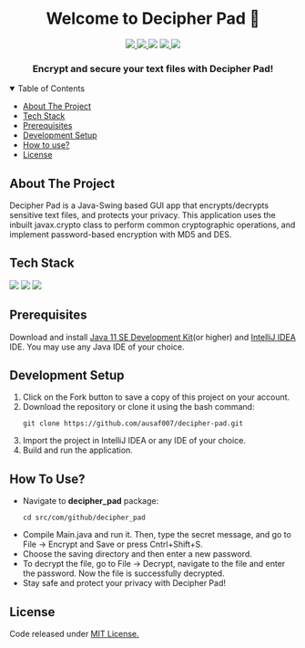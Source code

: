<h1 align="center">Welcome to Decipher Pad 👋</h1>
<p align="center">
  
  <a aria-label="GitHub issues" href="https://github.com/ausaf007/decipher-pad/issues" target="_blank">
    <img src="https://img.shields.io/github/issues/ausaf007/decipher-pad?style=for-the-badge" />
  </a>
  <a aria-label="GitHub license" href="https://github.com/ausaf007/decipher-pad/blob/master/LICENSE" target="_blank">
    <img src= "https://img.shields.io/badge/LICENSE-MIT-brightgreen?style=for-the-badge" />
  </a>
  <a aria-label="Build Status" target="_blank">
    <img src="https://img.shields.io/badge/build-passing-brightgreen?style=for-the-badge" />
  </a>
  <a aria-label="GitHub contributors" href="https://github.com/ausaf007/decipher-pad/graphs/contributors" target="_blank">
    <img src="https://img.shields.io/badge/Contributors-3-brightgreen?style=for-the-badge" />
  </a>
  <a aria-label="linkedin-shield" href="https://www.linkedin.com/in/md-ausaf-rashid/" target="_blank">
    <img src="https://img.shields.io/badge/-LinkedIn-black.svg?style=for-the-badge&logo=linkedin&colorB=555" />
  </a>
</p>

<h3 align="center">Encrypt and secure your text files with Decipher Pad!</h3>

<!-- TABLE OF CONTENTS -->
<details open>
  <summary>Table of Contents</summary>
  <ul>
    <li><a href="#about-the-project">About The Project</a></li>
    <li><a href="#tech-stack">Tech Stack</a></li>
    <li><a href="#prerequisites">Prerequisites</a></li>
    <li><a href="#development-setup">Development Setup</a></li>
    <li><a href="#how to use">How to use?</a></li>
    <li><a href="#license">License</a></li>
  </ul>
</details>

## About The Project

Decipher Pad is a Java-Swing based GUI app that encrypts/decrypts sensitive text files, and protects your privacy. This application uses the inbuilt javax.crypto class to perform common cryptographic operations, and implement password-based encryption with MD5 and DES. 

## Tech Stack

[![](https://img.shields.io/badge/Built_with-Java-red?style=for-the-badge&logo=Java)](https://www.java.com/)
[![](https://img.shields.io/badge/Built_with-Swing%20Framework-red?style=for-the-badge&logo=Java)](https://docs.oracle.com/javase/7/docs/api/javax/swing/package-summary.html)
[![](https://img.shields.io/badge/Built_with-IntelliJ_IDEA-red?style=for-the-badge)](https://www.jetbrains.com/idea/)

## Prerequisites

Download and install [Java 11 SE Development Kit](https://www.oracle.com/java/technologies/downloads/#java11)(or higher) and [IntelliJ IDEA](https://www.jetbrains.com/idea/download/) IDE. You may use any Java IDE of your choice.  

## Development Setup

1. Click on the Fork button to save a copy of this project on your account.
2. Download the repository or clone it using the bash command:
   ``` 
   git clone https://github.com/ausaf007/decipher-pad.git 
   ```
3. Import the project in IntelliJ IDEA or any IDE of your choice.
4. Build and run the application.

## How To Use?

* Navigate to **decipher_pad** package:
   ``` 
   cd src/com/github/decipher_pad
   ```
* Compile Main.java and run it. Then, type the secret message, and go to File -> Encrypt and Save or press Cntrl+Shift+S.
* Choose the saving directory and then enter a new password. 
* To decrypt the file, go to File -> Decrypt, navigate to the file and enter the password. Now the file is successfully decrypted.
* Stay safe and protect your privacy with Decipher Pad! 

## License
Code released under [MIT License.](https://choosealicense.com/licenses/mit/)


